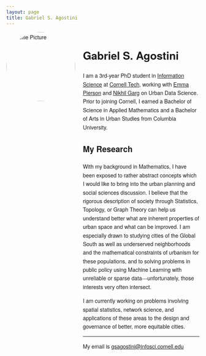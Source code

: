 ```yaml
---
layout: page
title: Gabriel S. Agostini
---
```

<!DOCTYPE html>
<html lang="en">
<head>
    <meta charset="UTF-8">
    <meta name="viewport" content="width=device-width, initial-scale=1.0">
    <title>Gabriel S. Agostini</title>
    <style>
        body {
            font-family: "Helvetica Neue", Helvetica, Arial, sans-serif;
            font-weight: 300;
            margin: 40px;
            line-height: 1.6;
        }
        .container {
            display: flex;
            align-items: flex-start;
            gap: 20px;
        }
        .profile-pic {
            width: 180px;
            height: 180px;
            border-radius: 50%;
            flex-shrink: 0;
        }
        .content {
            max-width: 600px;
        }
    </style>
</head>
<body>
    <div class="container">
        <img src="images/profile_pic.png" alt="Profile Picture" class="profile-pic">
        <div class="content">
            <h1>Gabriel S. Agostini</h1>
            <p>I am a 3rd-year PhD student in <a href="https://infosci.cornell.edu">Information Science</a> at <a href="https://tech.cornell.edu">Cornell Tech</a>, working with <a href="https://www.cs.cornell.edu/~emmapierson/">Emma Pierson</a> and <a href="https://gargnikhil.com">Nikhil Garg</a> on Urban Data Science. Prior to joining Cornell, I earned a Bachelor of Science in Applied Mathematics and a Bachelor of Arts in Urban Studies from Columbia University.</p>
            <h2>My Research</h2>
            <p>With my background in Mathematics, I have been exposed to rather abstract concepts which I would like to bring into the urban planning and social sciences discussion. I believe that the rigorous description of society through Statistics, Topology, or Graph Theory can help us understand better what are inherent properties of urban space and what can be improved. I am especially drawn to studying cities of the Global South as well as underserved neighborhoods and the mathematical constraints of urbanism for these populations, and to solving problems in public policy using Machine Learning with unreliable or sparse data---unfortunately, those interests very often intersect.</p>
            <p>I am currently working on problems involving spatial statistics, network science, and applications of these areas to the design and governance of better, more equitable cities.</p>
            <hr>
            <p>My email is <a href="mailto:gsagostini@infosci.cornell.edu">gsagostini@infosci.cornell.edu</a></p>
        </div>
    </div>
</body>
</html>
